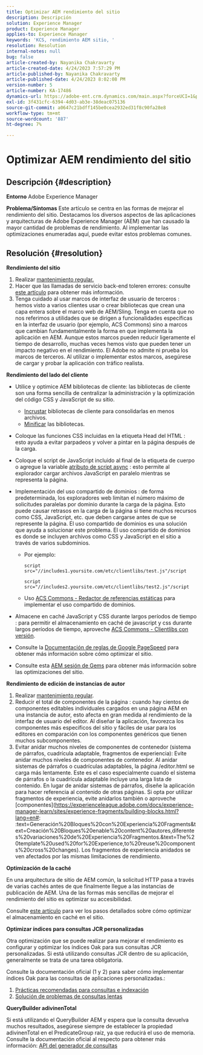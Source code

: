 ```yaml
---
title: Optimizar AEM rendimiento del sitio
description: Descripción
solution: Experience Manager
product: Experience Manager
applies-to: Experience Manager
keywords: 'KCS, rendimiento AEM sitio, '
resolution: Resolution
internal-notes: null
bug: false
article-created-by: Nayanika Chakravarty
article-created-date: 4/24/2023 7:57:29 PM
article-published-by: Nayanika Chakravarty
article-published-date: 4/24/2023 8:02:08 PM
version-number: 5
article-number: KA-17486
dynamics-url: https://adobe-ent.crm.dynamics.com/main.aspx?forceUCI=1&pagetype=entityrecord&etn=knowledgearticle&id=cd56c33a-dae2-ed11-a7c7-6045bd006239
exl-id: 3f431cfc-6394-4d03-ab3e-38deac075136
source-git-commit: a0647c21bdff145be0cea2932ed31f8c90fa28e8
workflow-type: tm+mt
source-wordcount: '887'
ht-degree: 7%

---
```


# Optimizar AEM rendimiento del sitio

## Descripción {#description}

<b>Entorno</b>
Adobe Experience Manager


<b>Problema/Síntomas</b>
Este artículo se centra en las formas de mejorar el rendimiento del sitio. Destacamos los diversos aspectos de las aplicaciones y arquitecturas de Adobe Experience Manager (AEM) que han causado la mayor cantidad de problemas de rendimiento. Al implementar las optimizaciones enumeradas aquí, puede evitar estos problemas comunes.


## Resolución {#resolution}


<b>Rendimiento del sitio</b>

1. Realizar [mantenimiento regular.](https://experienceleague.adobe.com/docs/experience-manager-cloud-service/content/operations/maintenance.html?lang=es)
2. Hacer que las llamadas de servicio back-end toleren errores: consulte [este artículo](https://helpx.adobe.com/experience-manager/kb/backend-web-service-call-blocking-threads-AEM.html) para obtener más información.
3. Tenga cuidado al usar marcos de interfaz de usuario de terceros : hemos visto a varios clientes usar o crear bibliotecas que crean una capa entera sobre el marco web de AEM/Sling. Tenga en cuenta que no nos referimos a utilidades que se dirigen a funcionalidades específicas en la interfaz de usuario (por ejemplo, ACS Commons) sino a marcos que cambian fundamentalmente la forma en que implementa la aplicación en AEM. Aunque estos marcos pueden reducir ligeramente el tiempo de desarrollo, muchas veces hemos visto que pueden tener un impacto negativo en el rendimiento.
El Adobe no admite ni prueba los marcos de terceros. Al utilizar o implementar estos marcos, asegúrese de cargar y probar la aplicación con tráfico realista.


<b>Rendimiento del lado del cliente</b>

- Utilice y optimice AEM bibliotecas de cliente: las bibliotecas de cliente son una forma sencilla de centralizar la administración y la optimización del código CSS y JavaScript de su sitio.

   - [Incrustar](https://experienceleague.adobe.com/docs/experience-manager-release-information/aem-release-updates/previous-updates/aem-previous-versions.html?lang=es) bibliotecas de cliente para consolidarlas en menos archivos.
   - [Minificar](https://experienceleague.adobe.com/docs/experience-manager-release-information/aem-release-updates/previous-updates/aem-previous-versions.html?lang=es) las bibliotecas.
- Coloque las funciones CSS incluidas en la etiqueta Head del HTML : esto ayuda a evitar parpadeos y volver a pintar en la página después de la carga.
- Coloque el script de JavaScript incluido al final de la etiqueta de cuerpo o agregue la variable [atributo de script async](https://github.com/nateyolles/aem-clientlib-async) : esto permite al explorador cargar archivos JavaScript en paralelo mientras se representa la página.
- Implementación del uso compartido de dominios : de forma predeterminada, los exploradores web limitan el número máximo de solicitudes paralelas por dominio durante la carga de la página. Esto puede causar retrasos en la carga de la página si tiene muchos recursos como CSS, JavaScript, etc. que deben cargarse antes de que se represente la página. El uso compartido de dominios es una solución que ayuda a solucionar este problema. El uso compartido de dominios es donde se incluyen archivos como CSS y JavaScript en el sitio a través de varios subdominios.

   - Por ejemplo:

      ```
      script src="//includes1.yoursite.com/etc/clientlibs/test.js"/script
      ```



      ```
      script src="//includes2.yoursite.com/etc/clientlibs/test2.js"/script
      ```

   - Uso [ACS Commons - Redactor de referencias estáticas](https://adobe-consulting-services.github.io/acs-aem-commons/features/utils-and-apis/static-reference-rewriter/index.html) para implementar el uso compartido de dominios.
- Almacene en caché JavaScript y CSS durante largos períodos de tiempo : para permitir el almacenamiento en caché de javascript y css durante largos períodos de tiempo, aproveche [ACS Commons - Clientlibs con versión](https://adobe-consulting-services.github.io/acs-aem-commons/features/versioned-clientlibs/index.html).
- Consulte la [Documentación de reglas de Google PageSpeed](https://developers.google.com/speed/docs/insights/rules) para obtener más información sobre cómo optimizar el sitio.
- Consulte esta [AEM sesión de Gems](https://experienceleague.adobe.com/?lang=es#home) para obtener más información sobre las optimizaciones del sitio.


<b>Rendimiento de edición de instancias de autor</b>

1. Realizar [mantenimiento regular](https://experienceleague.adobe.com/docs/experience-manager-cloud-service/content/operations/maintenance.html?lang=es).
2. Reducir el total de componentes de la página : cuando hay cientos de componentes editables individuales cargados en una página AEM en una instancia de autor, esto afecta en gran medida al rendimiento de la interfaz de usuario del editor. Al diseñar la aplicación, favorezca los componentes más específicos del sitio y fáciles de usar para los editores en comparación con los componentes genéricos que tienen muchos subcomponentes.
3. Evitar anidar muchos niveles de componentes de contenedor (sistema de párrafos, cuadrícula adaptable, fragmentos de experiencia): Evite anidar muchos niveles de componentes de contenedor. Al anidar sistemas de párrafos o cuadrículas adaptables, la página /editor.html se carga más lentamente. Este es el caso especialmente cuando el sistema de párrafos o la cuadrícula adaptable incluye una larga lista de contenido. En lugar de anidar sistemas de párrafos, diseñe la aplicación para hacer referencia al contenido de otras páginas. Si opta por utilizar fragmentos de experiencia, evite anidarlos también o aproveche [componentes](https://experienceleague.adobe.com/docs/experience-manager-learn/sites/experience-fragments/building-blocks.html?lang=en#: :text=Generación%20Bloques%20con%20Experiencia%20Fragments&amp;text=Creación%20Bloques%20enable%20content%20autores,diferentes%20variaciones%20de%20Experiencia%20Fragmentos.&amp;text=The%20template%20used%20for%20Experience,to%20reuse%20components%20cross%20changes). Los fragmentos de experiencia anidados se ven afectados por las mismas limitaciones de rendimiento.


<b>Optimización de la caché</b>

En una arquitectura de sitio de AEM común, la solicitud HTTP pasa a través de varias cachés antes de que finalmente llegue a las instancias de publicación de AEM. Una de las formas más sencillas de mejorar el rendimiento del sitio es optimizar su accesibilidad.

Consulte [este artículo](https://experienceleague.adobe.com/docs/experience-cloud-kcs/kbarticles/KA-17461.html?lang=es) para ver los pasos detallados sobre cómo optimizar el almacenamiento en caché en el sitio.

<b>Optimizar índices para consultas JCR personalizadas</b>

Otra optimización que se puede realizar para mejorar el rendimiento es configurar y optimizar los índices Oak para sus consultas JCR personalizadas. Si está utilizando consultas JCR dentro de su aplicación, generalmente se trata de una tarea obligatoria.

Consulte la documentación oficial (1 y 2) para saber cómo implementar índices Oak para las consultas de aplicaciones personalizadas.:

1. [Prácticas recomendadas para consultas e indexación](https://experienceleague.adobe.com/docs/experience-manager-65/deploying/practices/best-practices-for-queries-and-indexing.html?lang=es)
2. [Solución de problemas de consultas lentas](https://experienceleague.adobe.com/docs/experience-manager-65/developing/bestpractices/troubleshooting-slow-queries.html?lang=en)


<b>QueryBuilder adivinenTotal</b>

Si está utilizando el QueryBuilder AEM y espera que la consulta devuelva muchos resultados, asegúrese siempre de establecer la propiedad adivinenTotal en el PredicateGroup raíz, ya que reducirá el uso de memoria. Consulte la documentación oficial al respecto para obtener más información: [API del generador de consultas](https://experienceleague.adobe.com/docs/experience-manager-65/developing/platform/query-builder/querybuilder-api.html?lang=en#using-p-guesstotal-to-return-the-results)
